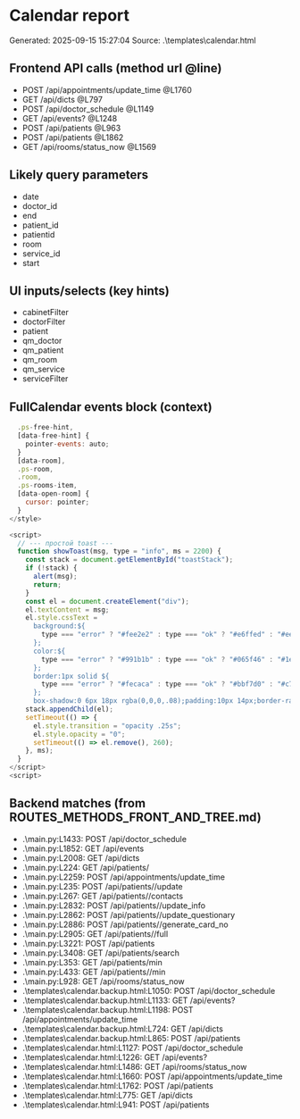 ﻿
# Calendar report

Generated: 2025-09-15 15:27:04
Source: .\templates\calendar.html

## Frontend API calls (method url @line)
- POST /api/appointments/update_time  @L1760
- GET /api/dicts  @L797
- POST /api/doctor_schedule  @L1149
- GET /api/events?  @L1248
- POST /api/patients  @L963
- POST /api/patients  @L1862
- GET /api/rooms/status_now  @L1569

## Likely query parameters
- date
- doctor_id
- end
- patient_id
- patientid
- room
- service_id
- start

## UI inputs/selects (key hints)
- cabinetFilter
- doctorFilter
- patient
- qm_doctor
- qm_patient
- qm_room
- qm_service
- serviceFilter

## FullCalendar events block (context)
```js
  .ps-free-hint,
  [data-free-hint] {
    pointer-events: auto;
  }
  [data-room],
  .ps-room,
  .room,
  .ps-rooms-item,
  [data-open-room] {
    cursor: pointer;
  }
</style>

<script>
  // --- простой toast ---
  function showToast(msg, type = "info", ms = 2200) {
    const stack = document.getElementById("toastStack");
    if (!stack) {
      alert(msg);
      return;
    }
    const el = document.createElement("div");
    el.textContent = msg;
    el.style.cssText = `
      background:${
        type === "error" ? "#fee2e2" : type === "ok" ? "#e6ffed" : "#eef2ff"
      };
      color:${
        type === "error" ? "#991b1b" : type === "ok" ? "#065f46" : "#1e40af"
      };
      border:1px solid ${
        type === "error" ? "#fecaca" : type === "ok" ? "#bbf7d0" : "#c7d2fe"
      };
      box-shadow:0 6px 18px rgba(0,0,0,.08);padding:10px 14px;border-radius:10px;font-weight:600;max-width:420px`;
    stack.appendChild(el);
    setTimeout(() => {
      el.style.transition = "opacity .25s";
      el.style.opacity = "0";
      setTimeout(() => el.remove(), 260);
    }, ms);
  }
</script>
<script>
```

## Backend matches (from ROUTES_METHODS_FRONT_AND_TREE.md)
- .\main.py:L1433: POST /api/doctor_schedule
- .\main.py:L1852: GET /api/events
- .\main.py:L2008: GET /api/dicts
- .\main.py:L224: GET /api/patients/<id>
- .\main.py:L2259: POST /api/appointments/update_time
- .\main.py:L235: POST /api/patients/<id>/update
- .\main.py:L267: GET /api/patients/<id>/contacts
- .\main.py:L2832: POST /api/patients/<id>/update_info
- .\main.py:L2862: POST /api/patients/<id>/update_questionary
- .\main.py:L2886: POST /api/patients/<id>/generate_card_no
- .\main.py:L2905: GET /api/patients/<id>/full
- .\main.py:L3221: POST /api/patients
- .\main.py:L3408: GET /api/patients/search
- .\main.py:L353: GET /api/patients/min
- .\main.py:L433: GET /api/patients/<id>/min
- .\main.py:L928: GET /api/rooms/status_now
- .\templates\calendar.backup.html:L1050: POST /api/doctor_schedule
- .\templates\calendar.backup.html:L1133: GET /api/events?
- .\templates\calendar.backup.html:L1198: POST /api/appointments/update_time
- .\templates\calendar.backup.html:L724: GET /api/dicts
- .\templates\calendar.backup.html:L865: POST /api/patients
- .\templates\calendar.html:L1127: POST /api/doctor_schedule
- .\templates\calendar.html:L1226: GET /api/events?
- .\templates\calendar.html:L1486: GET /api/rooms/status_now
- .\templates\calendar.html:L1660: POST /api/appointments/update_time
- .\templates\calendar.html:L1762: POST /api/patients
- .\templates\calendar.html:L775: GET /api/dicts
- .\templates\calendar.html:L941: POST /api/patients

